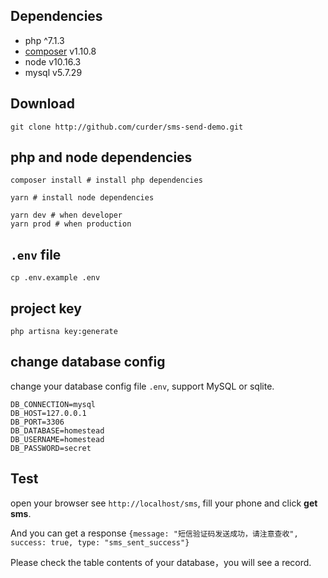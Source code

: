 ## Dependencies

- php ^7.1.3
- [composer](https://getcomposer.org/download/) v1.10.8
- node v10.16.3
- mysql v5.7.29

## Download

```
git clone http://github.com/curder/sms-send-demo.git
```

## php and node dependencies

```
composer install # install php dependencies

yarn # install node dependencies

yarn dev # when developer
yarn prod # when production
```

## `.env` file

```
cp .env.example .env
```

## project key

```
php artisna key:generate
```

## change database config

change your database config file `.env`, support MySQL or sqlite.
```
DB_CONNECTION=mysql
DB_HOST=127.0.0.1
DB_PORT=3306
DB_DATABASE=homestead
DB_USERNAME=homestead
DB_PASSWORD=secret
```

## Test
open your browser see `http://localhost/sms`, fill your phone and click **get sms**.

And you can get a response `{message: "短信验证码发送成功，请注意查收", success: true, type: "sms_sent_success"}`

Please check the table contents of your database，you will see a record.

